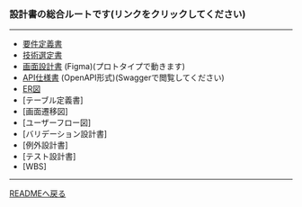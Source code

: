 ### 設計書の総合ルートです(リンクをクリックしてください)
***
- [要件定義書](requirement.md)
- [技術選定書](techSelection.md)
- [画面設計書](https://www.figma.com/design/PN0sopRyfthY6Wg1KMYneR/Links?node-id=368-11078&t=dc7rcGu1O78SJach-1) (Figma)(プロトタイプで動きます)
- [API仕様書](apidoc.yaml) (OpenAPI形式)(Swaggerで閲覧してください)
- [ER図](er.md)
- [テーブル定義書]
- [画面遷移図]
- [ユーザーフロー図]
- [バリデーション設計書]
- [例外設計書]
- [テスト設計書]
- [WBS]
***
[READMEへ戻る](../README.md)